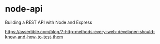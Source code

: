# node-api
Building a REST API with Node and Express 

https://assertible.com/blog/7-http-methods-every-web-developer-should-know-and-how-to-test-them 
